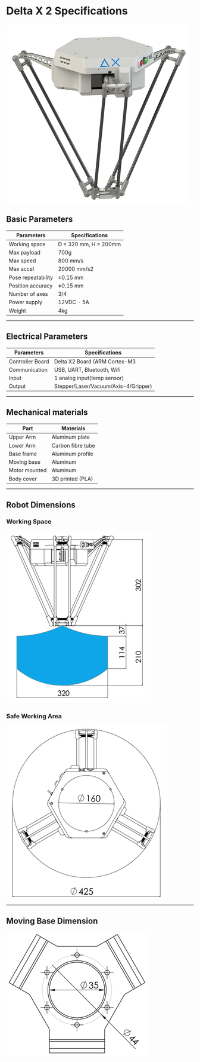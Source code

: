 # Delta X 2 Specifications

![deltax2](https://raw.githubusercontent.com/VanThanBK/deltax-mkdocs/master/docs/images/deltax2.png)

## Basic Parameters

|Parameters                   | Specifications      |
|-----------------------------|---------------------|
|Working space                |D = 320 mm, H = 200mm|
|Max payload                  |700g                 |
|Max speed                    |800 mm/s             |
|Max accel                    |20000 mm/s2          |
|Pose repeatability           |±0.15 mm              |
|Position accuracy            |±0.15 mm             |
|Number of axes               |3/4                  |
|Power supply                 |12VDC - 5A           |
|Weight                       |4kg                  |

---

## Electrical Parameters

|Parameters                   | Specifications      |
|-----------------------------|---------------------|
|Controller Board             |Delta X2 Board (ARM Cortex-M3|
|Communication                |USB, UART, Bluetooth, Wifi   |
|Input                        |1 analog input(temp sensor)  |
|Output                       |Stepper/Laser/Vacuum/Axis-4/Gripper)|

---

## Mechanical materials

|Part                         | Materials           |
|-----------------------------|---------------------|
|Upper Arm                    |Aluminum plate       |
|Lower Arm                    |Carbon fibre tube    |
|Base frame                   |Aluminum profile     |
|Moving base                  |Aluminum             |
|Motor mounted                |Aluminum             |
|Body cover                   |3D printed (PLA)     |

---

## Robot Dimensions

### Working Space

![x2_working_space_reach](https://raw.githubusercontent.com/VanThanBK/deltax-mkdocs/master/docs/images/x2_workingspace.png)

### Safe Working Area

![x2_working_space_dia](https://raw.githubusercontent.com/VanThanBK/deltax-mkdocs/master/docs/images/x2_workingspace_dia.png)

---

## Moving Base Dimension

![x2_moving_base](https://raw.githubusercontent.com/VanThanBK/deltax-mkdocs/master/docs/images/x2_moving_base.png)
